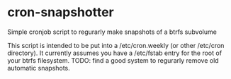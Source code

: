 # cron-snapshotter
Simple cronjob script to regurarly make snapshots of a btrfs subvolume

This script is intended to be put into a /etc/cron.weekly (or other /etc/cron directory).
It currently assumes you have a /etc/fstab entry for the root of your btrfs filesystem.
TODO: find a good system to regurarly remove old automatic snapshots.
